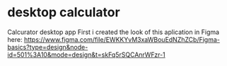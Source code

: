 # desktop calculator
 Calcurator desktop app
 First i created the look of this aplication in Figma here: https://www.figma.com/file/EWKKYvM3xaWBouEdNZhZCb/Figma-basics?type=design&node-id=501%3A10&mode=design&t=skFq5rSQCAnrWFzr-1
